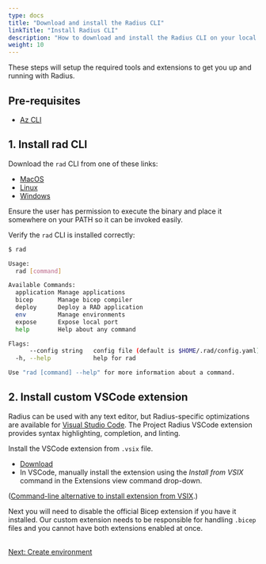 ```yaml
---
type: docs
title: "Download and install the Radius CLI"
linkTitle: "Install Radius CLI"
description: "How to download and install the Radius CLI on your local machine"
weight: 10
---
```


These steps will setup the required tools and extensions to get you up and running with Radius.

## Pre-requisites

- [Az CLI](https://docs.microsoft.com/en-us/cli/azure/install-azure-cli)

## 1. Install rad CLI

Download the `rad` CLI from one of these links:

- [MacOS](https://radiuspublic.blob.core.windows.net/tools/rad/edge/macos-x64/rad)
- [Linux](https://radiuspublic.blob.core.windows.net/tools/rad/edge/linux-x64/rad)
- [Windows](https://radiuspublic.blob.core.windows.net/tools/rad/edge/windows-x64/rad.exe)

Ensure the user has permission to execute the binary and place it somewhere on your PATH so it can be invoked easily.

Verify the `rad` CLI is installed correctly:

```bash
$ rad

Usage:
  rad [command]

Available Commands:
  application Manage applications
  bicep       Manage bicep compiler
  deploy      Deploy a RAD application
  env         Manage environments
  expose      Expose local port
  help        Help about any command

Flags:
      --config string   config file (default is $HOME/.rad/config.yaml)
  -h, --help            help for rad

Use "rad [command] --help" for more information about a command.
```

## 2. Install custom VSCode extension

Radius can be used with any text editor, but Radius-specific optimizations are available for [Visual Studio Code](https://code.visualstudio.com/). The Project Radius VSCode extension provides syntax highlighting, completion, and linting.

Install the VSCode extension from `.vsix` file. 

- [Download](https://radiuspublic.blob.core.windows.net/tools/vscode/edge/rad-vscode-bicep.vsix)
- In VSCode, manually install the extension using the *Install from VSIX* command in the Extensions view command drop-down.

([Command-line alternative to install extension from VSIX](https://code.visualstudio.com/docs/editor/extension-gallery#_install-from-a-vsix).)

Next you will need to disable the official Bicep extension if you have it installed. Our custom extension needs to be responsible for handling `.bicep` files and you cannot have both extensions enabled at once.

<br /><a class="btn btn-primary" href="{{< ref create-environment.md >}}" role="button">Next: Create environment</a>
